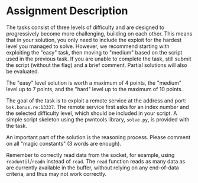 
# Assignment Description

The tasks consist of three levels of difficulty and are designed to progressively become more challenging, building on each other. This means that in your solution, you only need to include the exploit for the hardest level you managed to solve. However, we recommend starting with exploiting the "easy" task, then moving to "medium" based on the script used in the previous task. If you are unable to complete the task, still submit the script (without the flag) and a brief comment. Partial solutions will also be evaluated.

The "easy" level solution is worth a maximum of 4 points, the "medium" level up to 7 points, and the "hard" level up to the maximum of 10 points.

The goal of the task is to exploit a remote service at the address and port: `bsk.bonus.re:13337`. The remote service first asks for an index number and the selected difficulty level, which should be included in your script. A simple script skeleton using the pwntools library, `solve.py`, is provided with the task.

An important part of the solution is the reasoning process. Please comment on all "magic constants" (3 words are enough).

Remember to correctly read data from the socket, for example, using `readuntil`/`readn` instead of `read`. The `read` function reads as many data as are currently available in the buffer, without relying on any end-of-data criteria, and thus may not work correctly.
